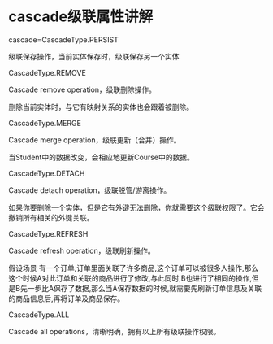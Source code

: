 # cascade级联属性讲解



cascade=CascadeType.PERSIST

级联保存操作，当前实体保存时，级联保存另一个实体

CascadeType.REMOVE

Cascade remove operation，级联删除操作。

删除当前实体时，与它有映射关系的实体也会跟着被删除。

CascadeType.MERGE

Cascade merge operation，级联更新（合并）操作。

当Student中的数据改变，会相应地更新Course中的数据。

CascadeType.DETACH

Cascade detach operation，级联脱管/游离操作。

如果你要删除一个实体，但是它有外键无法删除，你就需要这个级联权限了。它会撤销所有相关的外键关联。

CascadeType.REFRESH

Cascade refresh operation，级联刷新操作。

假设场景 有一个订单,订单里面关联了许多商品,这个订单可以被很多人操作,那么这个时候A对此订单和关联的商品进行了修改,与此同时,B也进行了相同的操作,但是B先一步比A保存了数据,那么当A保存数据的时候,就需要先刷新订单信息及关联的商品信息后,再将订单及商品保存。

CascadeType.ALL

Cascade all operations，清晰明确，拥有以上所有级联操作权限。



